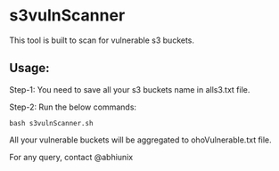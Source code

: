 # s3vulnScanner
This tool is built to scan for vulnerable s3 buckets.

## Usage:

Step-1: You need to save all your s3 buckets name in alls3.txt file.

Step-2: Run the below commands:
```
bash s3vulnScanner.sh
```

All your vulnerable buckets will be aggregated to ohoVulnerable.txt file.

For any query, contact @abhiunix
